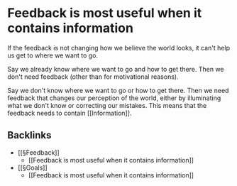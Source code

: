 # Feedback is most useful when it contains information
If the feedback is not changing how we believe the world looks, it can't help us get to where we want to go.

Say we already know where we want to go and how to get there. Then we don't need feedback (other than for motivational reasons).

Say we don't know where we want to go or how to get there. Then we need feedback that changes our perception of the world, either by illuminating what we don't know or correcting our mistakes. This means that the feedback needs to contain [[Information]].

## Backlinks
* [[§Feedback]]
	* [[Feedback is most useful when it contains information]]
* [[§Goals]]
	* [[Feedback is most useful when it contains information]]

<!-- #Life -->

<!-- {BearID:2DFCE1ED-83A6-4EFD-8E58-ADB229CFDB2A-15756-0000130362122298} -->
